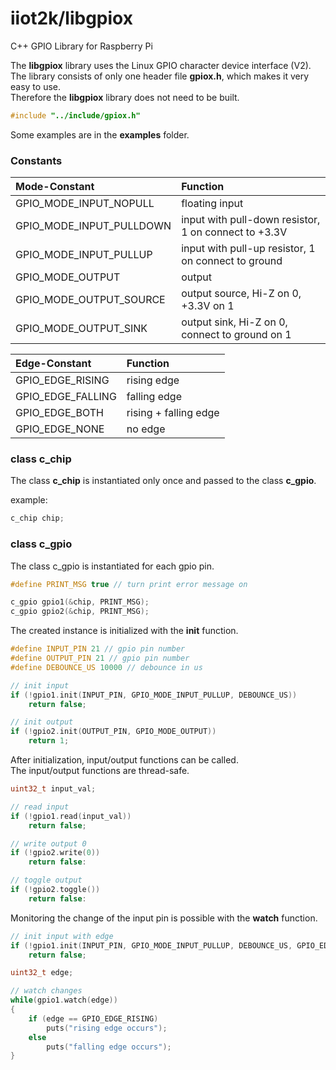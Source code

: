 # iiot2k/libgpiox

C++ GPIO Library for Raspberry Pi

The **libgpiox** library uses the Linux GPIO character device interface (V2).<br>
The library consists of only one header file **gpiox.h**, which makes it very easy to use.<br>
Therefore the **libgpiox** library does not need to be built.<br>

```c++
#include "../include/gpiox.h"
```

Some examples are in the **examples** folder.

### Constants

|Mode-Constant|Function|
|:--|:--|
|GPIO_MODE_INPUT_NOPULL|floating input|
|GPIO_MODE_INPUT_PULLDOWN|input with pull-down resistor, 1 on connect to +3.3V|
|GPIO_MODE_INPUT_PULLUP|input with pull-up resistor, 1 on connect to ground|
|GPIO_MODE_OUTPUT|output|
|GPIO_MODE_OUTPUT_SOURCE|output source, Hi-Z on 0, +3.3V on 1|
|GPIO_MODE_OUTPUT_SINK|output sink, Hi-Z on 0, connect to ground on 1|

|Edge-Constant|Function|
|:--|:--|
|GPIO_EDGE_RISING|rising edge|
|GPIO_EDGE_FALLING|falling edge|
|GPIO_EDGE_BOTH|rising + falling edge|
|GPIO_EDGE_NONE|no edge|

### class c_chip
The class **c_chip** is instantiated only once and passed to the class **c_gpio**.<br>

example:

```c++
c_chip chip;
```
### class c_gpio

The class c_gpio is instantiated for each gpio pin.<br>

```c++
#define PRINT_MSG true // turn print error message on

c_gpio gpio1(&chip, PRINT_MSG);
c_gpio gpio2(&chip, PRINT_MSG);
```

The created instance is initialized with the **init** function.<br>

```c++
#define INPUT_PIN 21 // gpio pin number
#define OUTPUT_PIN 21 // gpio pin number
#define DEBOUNCE_US 10000 // debounce in us

// init input
if (!gpio1.init(INPUT_PIN, GPIO_MODE_INPUT_PULLUP, DEBOUNCE_US))
    return false;

// init output
if (!gpio2.init(OUTPUT_PIN, GPIO_MODE_OUTPUT))
    return 1;
```

After initialization, input/output functions can be called.<br>
The input/output functions are thread-safe.<br>

```c++
uint32_t input_val;

// read input
if (!gpio1.read(input_val))
    return false;

// write output 0
if (!gpio2.write(0))
    return false:

// toggle output
if (!gpio2.toggle())
    return false:
```

Monitoring the change of the input pin is possible with the **watch** function.<br>

```c++
// init input with edge
if (!gpio1.init(INPUT_PIN, GPIO_MODE_INPUT_PULLUP, DEBOUNCE_US, GPIO_EDGE_BOTH))
    return false;

uint32_t edge;

// watch changes
while(gpio1.watch(edge))
{
    if (edge == GPIO_EDGE_RISING)
        puts("rising edge occurs");
    else
        puts("falling edge occurs");
}
```

